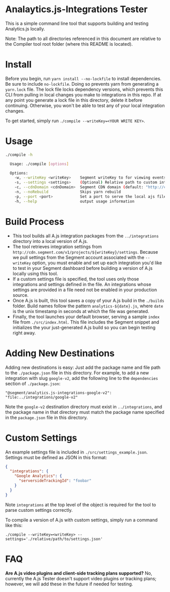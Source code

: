 # Analaytics.js-Integrations Tester

This is a simple command line tool that supports building and testing
Analytics.js locally.

Note: The path to all directories referenced in this document are relative to
the Compiler tool root folder (where this README is located).

# Install

Before you begin, run `yarn install --no-lockfile` to install dependencies. Be
sure to include `no-lockfile`. Doing so prevents yarn from generating a
`yarn.lock` file. The lock file locks dependency versions, which prevents this
CLI from pulling in local changes you make to integrations in this repo. If at
any point you generate a lock file in this directory, delete it before
continuing. Otherwise, you won't be able to test any of your local integration changes.

To get started, simply run `./compile --writeKey=<YOUR WRITE KEY>`.

# Usage

```bash
./compile -h

  Usage: ./compile [options]

  Options:
    -w, --writeKey <writeKey>    Segment writeKey to for viewing events in the debugger
    -s, --settings <settings>    (Optional) Relative path to custom integrations settings file
    -c, --cdnDomain <cdnDomain>  Segment CDN domain (default: "http://cdn.segment.com")
    -n, --noRebuild              Skips yarn rebuild
    -p, --port <port>            Set a port to serve the local ajs file from (default: 3000)
    -h, --help                   output usage information
```

# Build Process

- This tool builds all A.js integration packages from the `../integrations`
directory into a local version of A.js.
- The tool retrieves integration
settings from `http://cdn.segment.com/v1/projects/${writeKey}/settings`.
Because we pull settings from the Segment account associated with the
`--writeKey` option, you must enable and set up each integration you'd like to
test in your Segment dashboard before building a version of A.js locally using
this tool.
- If a custom settings file is specified, the tool uses only those
integrations and settings defined in the file. An integrations whose
settings are provided in a file need not be enabled in your production source.
- Once A.js is built, this tool saves a copy of your A.js build in the
`./builds` folder. Build names follow the pattern `analytics-${date}.js`, where
`date` is the unix timestamp in seconds at which the file was generated.
- Finally, the tool launches your default browser, serving a sample `index` file
from `./src/index.html`. This file includes the Segment snippet and initializes
the your just-generated A.js build so you can begin testing right away.

# Adding New Destinations

Adding new destinations is easy: Just add the package name and file path to
the `./package.json` file in this directory. For example, to add a new
integration with slug `google-v2`, add the following line to the
`dependencies` section of `./package.json`:

```
"@segment/analytics.js-integrations-google-v2": "file:../integrations/google-v2"
```

Note the `google-v2` destination directory must exist in `../integrations`, and
the package name in that directory must match the package name specified in the
`package.json` file in this directory.

# Custom Settings

An example settings file is included in `./src/settings_example.json`. Settings
must be defined as JSON in this format:

```json
{
  "integrations": {
    "Google Analytics": {
      "serversideTrackingId": "foobar"
    }
  }
}
```

Note `integrations` at the top level of the object is required for the tool to
parse custom settings correctly.

To compile a version of A.js with custom settings, simply run a command like this:

```
./compile --writeKey=<writeKey> --settings='./relative/path/to/settings.json'
```

# FAQ

**Are A.js video plugins and client-side tracking plans supported?**
No, currently the A.js Tester doesn't support video plugins or tracking plans;
however, we will add these in the future if needed for testing.
